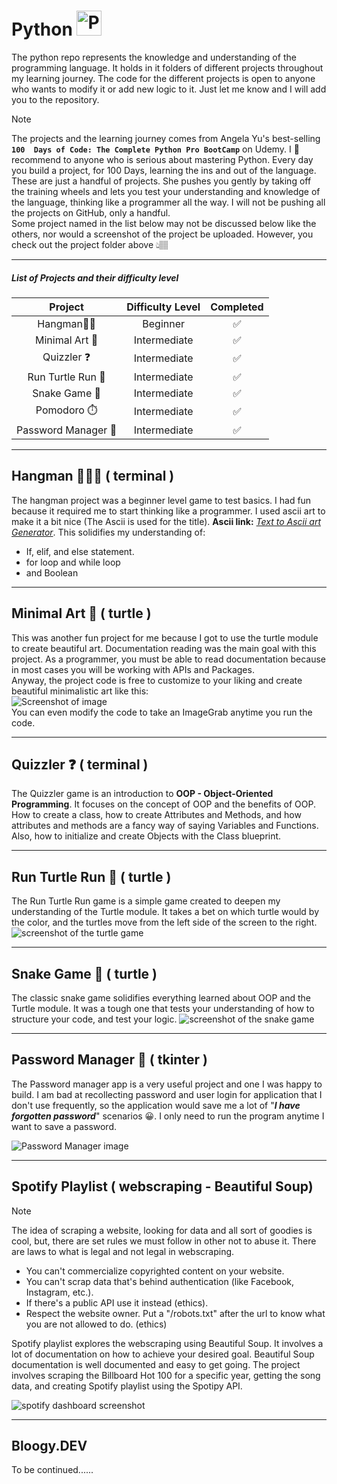 # Python <img alt="Python logo" height="40" src="images/python.webp" width="40"/>

The python repo represents the knowledge and understanding of the programming language. 
It holds in it folders of different projects throughout my learning journey.
The code for the different projects is open to anyone who wants to modify it or add new logic to it.
Just let me know and I will add you to the repository.

> [!Note]   
> The projects and the learning journey comes from Angela Yu's best-selling **```100 
Days of Code: The Complete Python Pro BootCamp```** on Udemy.
I 💯 recommend to anyone who is serious about mastering Python.
Every day you build a project, for 100 Days, learning the ins and out of the language.
These are just a handful of projects.
She pushes you gently by taking off the training wheels and lets you test your understanding and 
knowledge of the language, thinking like a programmer all the way.
I will not be pushing all the projects on GitHub, only a handful.   
> Some project named in the list below may not be discussed below like the others,
> nor would a screenshot of the project be uploaded.
> However, you check out the project folder above 👆🏽

___

##### List of Projects and their difficulty level
|       Project       | Difficulty Level | Completed |
|:-------------------:|:----------------:|:---------:|
|    Hangman🧍🏽‍     |     Beginner     |     ✅     |
|   Minimal Art 🎨    |   Intermediate   |     ✅     |
|     Quizzler ❓      |   Intermediate   |     ✅     |
|  Run Turtle Run 🐢  |   Intermediate   |     ✅     |
|    Snake Game 🐍    |   Intermediate   |     ✅     |
|     Pomodoro ⏱️     |   Intermediate   |     ✅     | 
 | Password Manager 🔐 |   Intermediate   |     ✅     |

___

## Hangman 🧍🏽‍♂️ ( terminal )
The hangman project was a beginner level game to test basics.
I had fun because it required me to start thinking like a programmer.
I used ascii art to make it a bit nice (The Ascii is used for the title).
**Ascii link:** [_Text to Ascii art Generator_](http://www.patorjk.com/software/taag/#p=display&f=ANSI%20Shadow&t=>As).
This solidifies my understanding of:  
* If, elif, and else statement.
* for loop and while loop
* and Boolean
___
## Minimal Art 🎨 ( turtle )
This was another fun project for me because I got to use the turtle module
to create beautiful art. Documentation reading was the main goal with this project.
As a programmer, you must be able to read documentation because in most cases 
you will be working with APIs and Packages.   
Anyway, the project code is free to customize to your liking and create beautiful 
minimalistic art like this:  
![Screenshot of image](minimal_art/minimal_art.png)  
You can even modify the code to take an ImageGrab anytime you run the code.
___
## Quizzler ❓ ( terminal )
The Quizzler game is an introduction to **OOP - Object-Oriented Programming**.
It focuses on the concept of OOP and the benefits of OOP. How to create a class,
how to create Attributes and Methods, and how attributes and methods are a fancy 
way of saying Variables and Functions. Also, how to initialize and create Objects with 
the Class blueprint.
___
## Run Turtle Run 🐢 ( turtle )
The Run Turtle Run game is a simple game created to deepen my understanding of the Turtle
module.
It takes a bet on which turtle would by the color, and the turtles move from the left 
side of the screen to the right.
![screenshot of the turtle game](images/turtle.webp)
___
## Snake Game 🐍 ( turtle )
The classic snake game solidifies everything learned about OOP and the Turtle module. It was a tough one
 that tests your understanding of how to structure your code, and test your logic.
![screenshot of the snake game](images/snake.webp)
___

## Password Manager 🔐 ( tkinter )
The Password manager app is a very useful project and one I was happy to build.
I am bad at recollecting password and user login for application that I don't use 
frequently, so the application would save me a lot of "***I have forgotten password***"
scenarios 😀.
I only need to run the program anytime I want to save a password.

![Password Manager image](images/password_manager.webp)
___

## Spotify Playlist ( webscraping - Beautiful Soup)
>[!NOTE]  
> The idea of scraping a website, looking for data and all sort of goodies is cool, but, there are
> set rules we must follow in other not to abuse it. There are laws to what is legal and not legal 
> in webscraping.  
> * You can't commercialize copyrighted content on your website.
> * You can't scrap data that's behind authentication (like Facebook, Instagram, etc.).
> * If there's a public API use it instead (ethics).
> * Respect the website owner. Put a "/robots.txt" after the url to know what you are not allowed to do. (ethics)

Spotify playlist explores the webscraping using Beautiful Soup. It involves a lot
of documentation on how to achieve your desired goal. Beautiful Soup documentation is 
well documented and easy to get going. The project involves scraping the Billboard Hot 100
for a specific year, getting the song data, and creating Spotify playlist using the Spotipy API.  

![spotify dashboard screenshot](images/spotify.webp)
___

## Bloogy.DEV 
To be continued......
